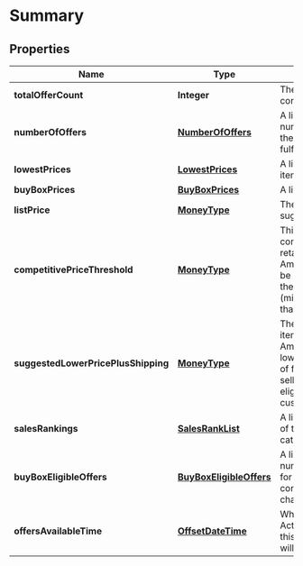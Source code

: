 
# Summary

## Properties
Name | Type | Description | Notes
------------ | ------------- | ------------- | -------------
**totalOfferCount** | **Integer** | The number of unique offers contained in NumberOfOffers. | 
**numberOfOffers** | [**NumberOfOffers**](NumberOfOffers.md) | A list that contains the total number of offers for the item for the given conditions and fulfillment channels. |  [optional]
**lowestPrices** | [**LowestPrices**](LowestPrices.md) | A list of the lowest prices for the item. |  [optional]
**buyBoxPrices** | [**BuyBoxPrices**](BuyBoxPrices.md) | A list of item prices. |  [optional]
**listPrice** | [**MoneyType**](MoneyType.md) | The list price of the item as suggested by the manufacturer. |  [optional]
**competitivePriceThreshold** | [**MoneyType**](MoneyType.md) | This price is based on competitive prices from other retailers (excluding other Amazon sellers). The offer may be ineligible for the Buy Box if the seller&#39;s price + shipping (minus Amazon Points) is greater than this competitive price. |  [optional]
**suggestedLowerPricePlusShipping** | [**MoneyType**](MoneyType.md) | The suggested lower price of the item, including shipping and Amazon Points. The suggested lower price is based on a range of factors, including historical selling prices, recent Buy Box-eligible prices, and input from customers for your products. |  [optional]
**salesRankings** | [**SalesRankList**](SalesRankList.md) | A list that contains the sales rank of the item in the given product categories. |  [optional]
**buyBoxEligibleOffers** | [**BuyBoxEligibleOffers**](BuyBoxEligibleOffers.md) | A list that contains the total number of offers that are eligible for the Buy Box for the given conditions and fulfillment channels. |  [optional]
**offersAvailableTime** | [**OffsetDateTime**](OffsetDateTime.md) | When the status is ActiveButTooSoonForProcessing, this is the time when the offers will be available for processing. |  [optional]



